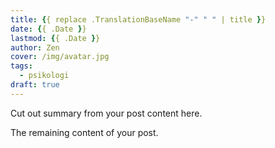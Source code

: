 ```yaml
---
title: {{ replace .TranslationBaseName "-" " " | title }}
date: {{ .Date }}
lastmod: {{ .Date }}
author: Zen
cover: /img/avatar.jpg
tags:
  - psikologi
draft: true
---
```


Cut out summary from your post content here.

<!--more-->

The remaining content of your post.
